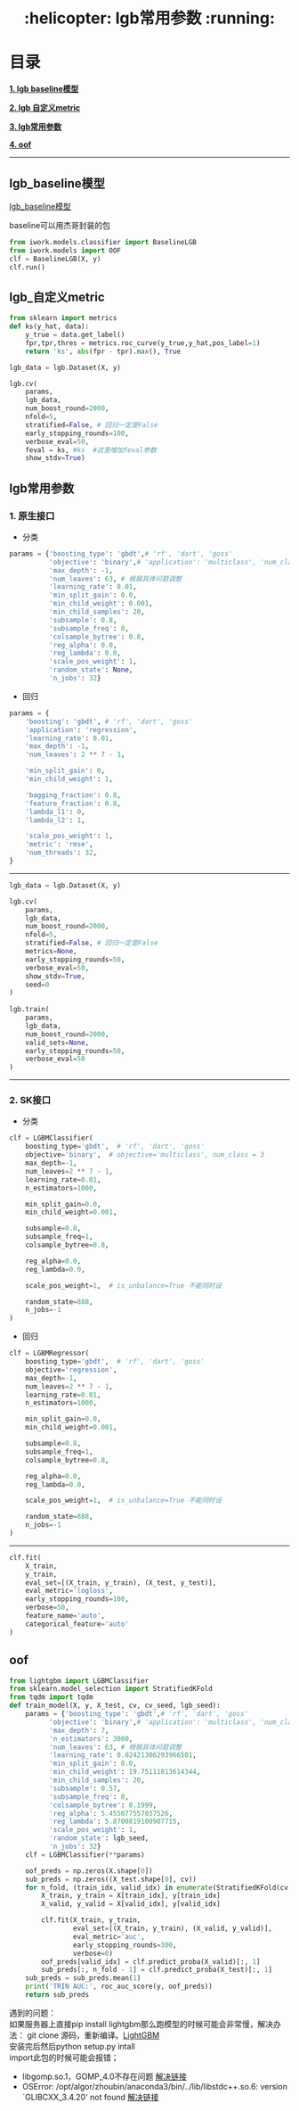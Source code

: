 <h1 align = "center">:helicopter: lgb常用参数 :running:</h1>

# 目录

[**1. lgb baseline模型**](#lgb_baseline模型)

[**2. lgb 自定义metric**](#lgb_自定义metric)

[**3. lgb常用参数**](#lgb常用参数)

[**4. oof**](#oof)

---

## lgb_baseline模型

[lgb_baseline模型](baseline_model.py)

baseline可以用杰哥封装的包<br>
```python
from iwork.models.classifier import BaselineLGB
from iwork.models import OOF
clf = BaselineLGB(X, y)
clf.run()
```

## lgb_自定义metric

```python
from sklearn import metrics
def ks(y_hat, data):
    y_true = data.get_label()
    fpr,tpr,thres = metrics.roc_curve(y_true,y_hat,pos_label=1)
    return 'ks', abs(fpr - tpr).max(), True

lgb_data = lgb.Dataset(X, y)

lgb.cv(
    params,
    lgb_data,
    num_boost_round=2000,
    nfold=5,
    stratified=False, # 回归一定是False
    early_stopping_rounds=100,
    verbose_eval=50,
    feval = ks, #ks  #这里增加feval参数
    show_stdv=True)
```

## lgb常用参数
### 1. 原生接口
- 分类
```python
params = {'boosting_type': 'gbdt',# 'rf', 'dart', 'goss'
          'objective': 'binary',# 'application': 'multiclass', 'num_class': 3, # multiclass=softmax, multiclassova=ova  One-vs-All
          'max_depth': -1,
          'num_leaves': 63, # 根据具体问题调整
          'learning_rate': 0.01,
          'min_split_gain': 0.0,
          'min_child_weight': 0.001,
          'min_child_samples': 20,
          'subsample': 0.8,
          'subsample_freq': 8,
          'colsample_bytree': 0.8,
          'reg_alpha': 0.0,
          'reg_lambda': 0.0,
          'scale_pos_weight': 1,
          'random_state': None,
          'n_jobs': 32}
```

- 回归
```python
params = {
    'boosting': 'gbdt', # 'rf', 'dart', 'goss'
    'application': 'regression',
    'learning_rate': 0.01,
    'max_depth': -1,
    'num_leaves': 2 ** 7 - 1,

    'min_split_gain': 0,
    'min_child_weight': 1,

    'bagging_fraction': 0.8,
    'feature_fraction': 0.8,
    'lambda_l1': 0,
    'lambda_l2': 1,

    'scale_pos_weight': 1,
    'metric': 'rmse',
    'num_threads': 32,
}
```

---
```python
lgb_data = lgb.Dataset(X, y)

lgb.cv(
    params,
    lgb_data,
    num_boost_round=2000,
    nfold=5,
    stratified=False, # 回归一定是False
    metrics=None,
    early_stopping_rounds=50,
    verbose_eval=50,
    show_stdv=True,
    seed=0
)
       
lgb.train(
    params,
    lgb_data,
    num_boost_round=2000,
    valid_sets=None,
    early_stopping_rounds=50,
    verbose_eval=50
)
```
---
### 2. SK接口
- 分类
```python
clf = LGBMClassifier(
    boosting_type='gbdt',  # 'rf', 'dart', 'goss'
    objective='binary',  # objective='multiclass', num_class = 3
    max_depth=-1,
    num_leaves=2 ** 7 - 1,
    learning_rate=0.01,
    n_estimators=1000,

    min_split_gain=0.0,
    min_child_weight=0.001,

    subsample=0.8,
    subsample_freq=1,
    colsample_bytree=0.8,

    reg_alpha=0.0,
    reg_lambda=0.0,

    scale_pos_weight=1,  # is_unbalance=True 不能同时设

    random_state=888,
    n_jobs=-1
)

```

- 回归
```python
clf = LGBMRegressor(
    boosting_type='gbdt',  # 'rf', 'dart', 'goss'
    objective='regression',
    max_depth=-1,
    num_leaves=2 ** 7 - 1,
    learning_rate=0.01,
    n_estimators=1000,

    min_split_gain=0.0,
    min_child_weight=0.001,

    subsample=0.8,
    subsample_freq=1,
    colsample_bytree=0.8,

    reg_alpha=0.0,
    reg_lambda=0.0,

    scale_pos_weight=1,  # is_unbalance=True 不能同时设

    random_state=888,
    n_jobs=-1
)

```

---
```python
clf.fit(
    X_train,
    y_train,
    eval_set=[(X_train, y_train), (X_test, y_test)],
    eval_metric='logloss',
    early_stopping_rounds=100,
    verbose=50,
    feature_name='auto',
    categorical_feature='auto'
)
```

## oof

```python
from lightgbm import LGBMClassifier
from sklearn.model_selection import StratifiedKFold
from tqdm import tqdm
def train_model(X, y, X_test, cv, cv_seed, lgb_seed):
    params = {'boosting_type': 'gbdt',# 'rf', 'dart', 'goss'
          'objective': 'binary',# 'application': 'multiclass', 'num_class': 3, # multiclass=softmax, multiclassova=ova  One-vs-All
          'max_depth': 7,
          'n_estimators': 3000,
          'num_leaves': 63, # 根据具体问题调整
          'learning_rate': 0.02421306293966501,
          'min_split_gain': 0.0,
          'min_child_weight': 19.75111813614344,
          'min_child_samples': 20,
          'subsample': 0.57,
          'subsample_freq': 8,
          'colsample_bytree': 0.1999,
          'reg_alpha': 5.455077557037526,
          'reg_lambda': 5.8700819100907715,
          'scale_pos_weight': 1,
          'random_state': lgb_seed,
          'n_jobs': 32}
    clf = LGBMClassifier(**params)

    oof_preds = np.zeros(X.shape[0])
    sub_preds = np.zeros((X_test.shape[0], cv))
    for n_fold, (train_idx, valid_idx) in enumerate(StratifiedKFold(cv, True, cv_seed).split(X, y), 1):
        X_train, y_train = X[train_idx], y[train_idx]
        X_valid, y_valid = X[valid_idx], y[valid_idx]

        clf.fit(X_train, y_train,
                eval_set=[(X_train, y_train), (X_valid, y_valid)],
                eval_metric='auc',
                early_stopping_rounds=300,
                verbose=0)
        oof_preds[valid_idx] = clf.predict_proba(X_valid)[:, 1]
        sub_preds[:, n_fold - 1] = clf.predict_proba(X_test)[:, 1]
    sub_preds = sub_preds.mean(1)
    print('TRIN AUC:', roc_auc_score(y, oof_preds))
    return sub_preds

```





遇到的问题：<br>
如果服务器上直接pip install lightgbm那么跑模型的时候可能会非常慢，解决办法：
git clone 源码，重新编译。[LightGBM](https://lightgbm.readthedocs.io/en/latest/Installation-Guide.html#linux)<br>
安装完后然后python setup.py intall<br>
import此包的时候可能会报错；<br>
 - libgomp.so.1，GOMP_4.0不存在问题 [解决链接](https://blog.csdn.net/u010486697/article/details/79156723)
 - OSError: /opt/algor/zhoubin/anaconda3/bin/../lib/libstdc++.so.6: version `GLIBCXX_3.4.20' not found [解决链接](https://www.cnblogs.com/weinyzhou/p/4983306.html)
 